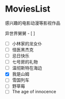 # MoviesList
感兴趣的电影动漫等影视作品

异世界舅舅 - [ ] 
- [ ] 小林家的龙女仆
- [ ] 怪医黑杰克
- [ ] 忌日快乐
- [ ] 七号房的礼物
- [ ] 温彻斯特在海边
- [x] 我是山姆
- [ ] 雪国列车
- [ ] 野草莓
- [ ] The age of innocence
